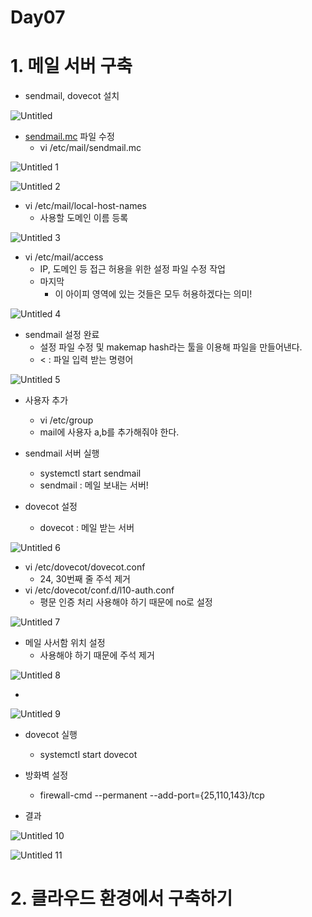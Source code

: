 # Day07

# 1. 메일 서버 구축

- sendmail, dovecot 설치

![Untitled](https://user-images.githubusercontent.com/55968079/185397809-47a8f2aa-37a4-4c8b-bed6-b0c321bbed7b.png)

- [sendmail.mc](http://sendmail.mc) 파일 수정
    - vi /etc/mail/sendmail.mc

![Untitled 1](https://user-images.githubusercontent.com/55968079/185397633-ba8de109-1698-4372-9e55-23dce9f98deb.png)

![Untitled 2](https://user-images.githubusercontent.com/55968079/185397683-7e3439ff-f4f3-4757-8112-d609409fe5e7.png)

- vi /etc/mail/local-host-names
    - 사용할 도메인 이름 등록

![Untitled 3](https://user-images.githubusercontent.com/55968079/185397694-c828dddf-cb3f-4d11-b2c7-332e8d69ae2a.png)

- vi /etc/mail/access
    - IP, 도메인 등 접근 허용을 위한 설정 파일 수정 작업
    - 마지막
        - 이 아이피 영역에 있는 것들은 모두 허용하겠다는 의미!

![Untitled 4](https://user-images.githubusercontent.com/55968079/185397713-9cfa870c-206e-4033-83ab-1ff13eb6cfca.png)

- sendmail 설정 완료
    - 설정 파일 수정 및 makemap hash라는 툴을 이용해 파일을 만들어낸다.
    - < : 파일 입력 받는 명령어

![Untitled 5](https://user-images.githubusercontent.com/55968079/185397728-d7e54a29-1fc9-4e85-8037-e5dc2c3cd717.png)

- 사용자 추가
    - vi /etc/group
    - mail에 사용자 a,b를 추가해줘야 한다.

- sendmail 서버 실행
    - systemctl start sendmail
    - sendmail : 메일 보내는 서버!
    
- dovecot 설정
    - dovecot : 메일 받는 서버

![Untitled 6](https://user-images.githubusercontent.com/55968079/185397750-c8288b53-bc26-4bea-82d6-2b80d78685e8.png)

- vi /etc/dovecot/dovecot.conf
    - 24, 30번째 줄 주석 제거
- vi /etc/dovecot/conf.d/l10-auth.conf
    - 평문 인증 처리 사용해야 하기 때문에 no로 설정

![Untitled 7](https://user-images.githubusercontent.com/55968079/185397810-bfe5062b-bb0e-4e0c-b93b-2613e1e77e3f.png)

- 메일 사서함 위치 설정
    - 사용해야 하기 때문에 주석 제거

![Untitled 8](https://user-images.githubusercontent.com/55968079/185397813-1fd496e4-2972-4c8b-b5d8-2b2ebfe31466.png)

- 

![Untitled 9](https://user-images.githubusercontent.com/55968079/185397797-8d8b12ae-7b84-4c2b-a303-e429a7e9af37.png)

- dovecot 실행
    - systemctl start dovecot
- 방화벽 설정
    - firewall-cmd --permanent --add-port={25,110,143}/tcp
    

- 결과

![Untitled 10](https://user-images.githubusercontent.com/55968079/185397804-565a5bb1-1f0d-4020-a50d-d4b33c41b20a.png)

![Untitled 11](https://user-images.githubusercontent.com/55968079/185397805-22def395-7089-476c-a5ca-71ec58b4c55b.png)

# 2. 클라우드 환경에서 구축하기
